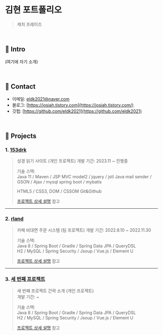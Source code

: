 # 김현 포트폴리오
>캐치 프레이즈

</br>

## :pushpin: Intro
(여기에 자기 소개)

</br>

## :pushpin: Contact
- 이메일: eldk2021@naver.com
- 블로그: [https://josiah.tistory.com](https://josiah.tistory.com/)
- 깃헙: [https://github.com/eldk2021](https://github.com/eldk2021)

</br>

## :pushpin: Projects
### 1. [153drk](https://www.153drk.com:15300)
>성경 읽기 사이트 (개인 프로젝트)
>개발 기간: 2023.11 ~ 진행중
>  
>기술 스택:  
>Java 11 / Maven / JSP MVC model2 / jquery / jstl
>Java mail sender / GSON / Ajax / mysql 
>spring boot / mybatis
>
>HTML5 / CSS3, DOM / CSSOM
>Git&Github
>
>[프로젝트 상세 설명](https://github.com/eldk2021) 참고

---

### 2. [rland](https://github.com/eldk2021)
>카페 비대면 주문 시스템 (팀 프로젝트)
>개발 기간: 2022.8.10 ~ 2022.11.30  
>  
>기술 스택:  
>Java 8 / Spring Boot / Gradle / Spring Data JPA / QueryDSL  
>H2 / MySQL / Spring Security / Jsoup / Vue.js / Element U  
>  
>[프로젝트 상세 설명](https://github.com/eldk2021) 참고

---

### 3. [세 번째 프로젝트]()
>세 번째 프로젝트 간략 소개  (개인 프로젝트)  
>개발 기간: ~  
>  
>기술 스택:  
>Java 8 / Spring Boot / Gradle / Spring Data JPA / QueryDSL  
>H2 / MySQL / Spring Security / Jsoup / Vue.js / Element U  
>  
>[프로젝트 상세 설명](https://github.com/eldk2021) 참고
